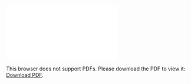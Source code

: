 <object data="christ-in-song/CIS1908pdfs/003.pdf" type="application/pdf" width="100%" height="1024px">
    <embed src="christ-in-song/CIS1908pdfs/003.pdf">
        <p>This browser does not support PDFs. Please download the PDF to view it: <a href="christ-in-song/CIS1908pdfs/003.pdf">Download PDF</a>.</p>
    </embed>
</object>
